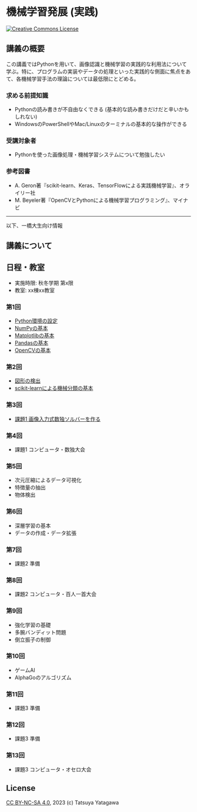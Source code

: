 機械学習発展 (実践)
===

<a rel="license" href="http://creativecommons.org/licenses/by-nc-sa/4.0/"><img alt="Creative Commons License" style="border-width:0" src="https://i.creativecommons.org/l/by-nc-sa/4.0/88x31.png" /></a><br/>

## 講義の概要

この講義ではPythonを用いて、画像認識と機械学習の実践的な利用法について学ぶ。特に、プログラムの実装やデータの処理といった実践的な側面に焦点をあて、各機械学習手法の理論については最低限にとどめる。

### 求める前提知識
- Pythonの読み書きが不自由なくできる (基本的な読み書きだけだと辛いかもしれない)
- WindowsのPowerShellやMac/Linuxのターミナルの基本的な操作ができる

### 受講対象者
- Pythonを使った画像処理・機械学習システムについて勉強したい

### 参考図書
- A. Geron著『scikit-learn、Keras、TensorFlowによる実践機械学習』、オライリー社
- M. Beyeler著『OpenCVとPythonによる機械学習プログラミング』、マイナビ

---

以下、一橋大生向け情報

## 講義について

## 日程・教室
- 実施時限: 秋冬学期 第x限
- 教室: xx棟xx教室

### 第1回
- [Python環境の設定](setup-python)
- [NumPyの基本](numpy)
- [Matplotlibの基本](matplotlib)
- [Pandasの基本](pandas)
- [OpenCVの基本](opencv)

### 第2回
- [図形の検出](figure-detection)
- [scikit-learnによる機械分類の基本](scikit-learn)

### 第3回
- [課題1 画像入力式数独ソルバーを作る](exercise-sudoku)

### 第4回
- 課題1 コンピュータ・数独大会

### 第5回
- 次元圧縮によるデータ可視化
- 特徴量の抽出
- 物体検出

### 第6回
- 深層学習の基本
- データの作成・データ拡張

### 第7回
- 課題2 準備

### 第8回
- 課題2 コンピュータ・百人一首大会

### 第9回
- 強化学習の基礎
- 多腕バンディット問題
- 倒立振子の制御

### 第10回
- ゲームAI
- AlphaGoのアルゴリズム

### 第11回
- 課題3 準備

### 第12回
- 課題3 準備

### 第13回
- 課題3 コンピュータ・オセロ大会

## License

[CC BY-NC-SA 4.0](http://creativecommons.org/licenses/by-nc-sa/4.0/), 2023 (c) Tatsuya Yatagawa
